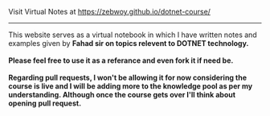 Visit Virtual Notes at https://zebwoy.github.io/dotnet-course/
<hr>
This website serves as a virtual notebook in which I have written notes and examples given by <b>Fahad sir<b> on topics relevent to DOTNET technology.<br><br>
Please feel free to use it as a referance and even fork it if need be.<br><br>
Regarding pull requests, I won't be allowing it for now considering the course is live and I will be adding more to the knowledge pool as per my understanding.
Although once the course gets over I'll think about opening pull request.

